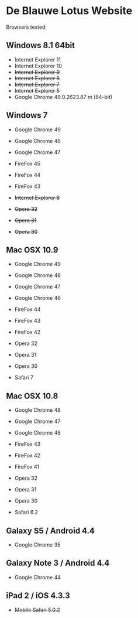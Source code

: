# De Blauwe Lotus Website

Browsers tested:

## Windows 8.1 64bit ##
* Internet Explorer 11
* Internet Explorer 10
* ~~Internet Explorer 9~~
* ~~Internet Explorer 8~~
* ~~Internet Explorer 7~~
* ~~Internet Explorer 5~~
* Google Chrome 49.0.2623.87 m (64-bit)

## Windows 7 ##
* Google Chrome 49
* Google Chrome 48
* Google Chrome 47

* FireFox 45
* FireFox 44
* FireFox 43

* ~~Internet Explorer 8~~

* ~~Opera 32~~
* ~~Opera 31~~
* ~~Opera 30~~

## Mac OSX 10.9 ##
* Google Chrome 49
* Google Chrome 48
* Google Chrome 47
* Google Chrome 46

* FireFox 44
* FireFox 43
* FireFox 42

* Opera 32
* Opera 31
* Opera 30

* Safari 7

## Mac OSX 10.8 ##
* Google Chrome 48
* Google Chrome 47
* Google Chrome 46


* FireFox 43
* FireFox 42
* FireFox 41

* Opera 32
* Opera 31
* Opera 30

* Safari 6.2

## Galaxy S5 / Android 4.4 ##
* Google Chrome 35

## Galaxy Note 3 / Android 4.4 ##
* Google Chrome 44

## iPad 2 / iOS 4.3.3 ##
* ~~Mobile Safari 5.0.2~~
